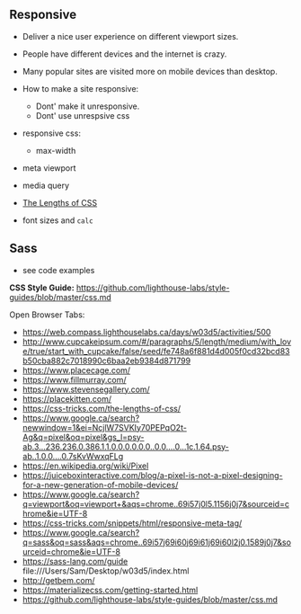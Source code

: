 ## Responsive

* Deliver a nice user experience on different viewport sizes. 
* People have different devices and the internet is crazy.
* Many popular sites are visited more on mobile devices than desktop.

* How to make a site responsive:
  - Dont' make it unresponsive. 
  - Dont' use unrespsive css
  
* responsive css:
  - max-width

* meta viewport
* media query
* [The Lengths of CSS](https://css-tricks.com/the-lengths-of-css/)
* font sizes and `calc`

## Sass

* see code examples

**CSS Style Guide:** https://github.com/lighthouse-labs/style-guides/blob/master/css.md

Open Browser Tabs:

* https://web.compass.lighthouselabs.ca/days/w03d5/activities/500
* http://www.cupcakeipsum.com/#/paragraphs/5/length/medium/with_love/true/start_with_cupcake/false/seed/fe748a6f881d4d005f0cd32bcd83b50cba882c7018990c6baa2eb9384d871799
* https://www.placecage.com/
* https://www.fillmurray.com/
* https://www.stevensegallery.com/
* https://placekitten.com/
* https://css-tricks.com/the-lengths-of-css/
* https://www.google.ca/search?newwindow=1&ei=NcjlW7SVKIy70PEPqO2t-Ag&q=pixel&oq=pixel&gs_l=psy-ab.3...236.236.0.386.1.1.0.0.0.0.0.0..0.0....0...1c.1.64.psy-ab..1.0.0....0.7sKvWwxqFLg
* https://en.wikipedia.org/wiki/Pixel
* https://juiceboxinteractive.com/blog/a-pixel-is-not-a-pixel-designing-for-a-new-generation-of-mobile-devices/
* https://www.google.ca/search?q=viewport&oq=viewport+&aqs=chrome..69i57j0l5.1156j0j7&sourceid=chrome&ie=UTF-8
* https://css-tricks.com/snippets/html/responsive-meta-tag/
* https://www.google.ca/search?q=sass&oq=sass&aqs=chrome..69i57j69i60j69i61j69i60l2j0.1589j0j7&sourceid=chrome&ie=UTF-8
* https://sass-lang.com/guide
file:///Users/Sam/Desktop/w03d5/index.html
* http://getbem.com/
* https://materializecss.com/getting-started.html
* https://github.com/lighthouse-labs/style-guides/blob/master/css.md
